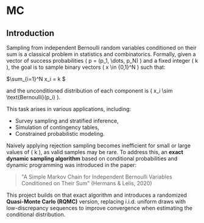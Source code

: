 # MC

## Introduction

Sampling from independent Bernoulli random variables conditioned on their sum is a classical problem in statistics and combinatorics. Formally, given a vector of success probabilities \( p = (p_1, \dots, p_N) \) and a fixed integer \( k \), the goal is to sample binary vectors \( x \in \{0,1\}^N \) such that:

$\sum_{i=1}^N x_i = k $

and the unconditioned distribution of each component is \( x_i \sim \text{Bernoulli}(p_i) \).

This task arises in various applications, including:

- Survey sampling and stratified inference,
- Simulation of contingency tables,
- Constrained probabilistic modeling.

Naively applying rejection sampling becomes inefficient for small or large values of \( k \), as valid samples may be rare. To address this, an **exact dynamic sampling algorithm** based on conditional probabilities and dynamic programming was introduced in the paper:

> "A Simple Markov Chain for Independent Bernoulli Variables Conditioned on Their Sum" (Hermans & Lelis, 2020)

This project builds on that exact algorithm and introduces a randomized **Quasi-Monte Carlo (RQMC)** version, replacing i.i.d. uniform draws with low-discrepancy sequences to improve convergence when estimating the conditional distribution.
